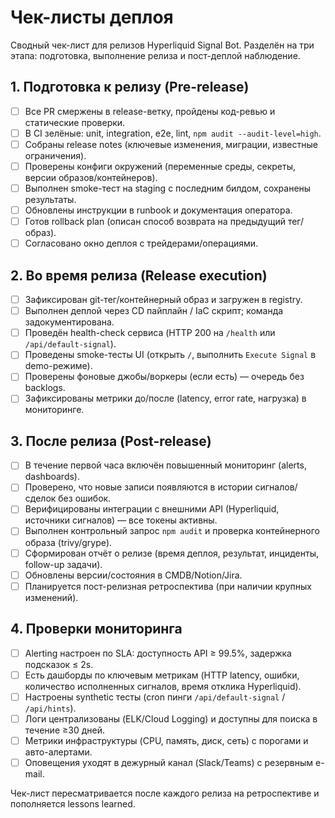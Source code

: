 # Чек-листы деплоя

Сводный чек-лист для релизов Hyperliquid Signal Bot. Разделён на три этапа: подготовка, выполнение релиза и пост-деплой наблюдение.

## 1. Подготовка к релизу (Pre-release)

- [ ] Все PR смержены в release-ветку, пройдены код-ревью и статические проверки.
- [ ] В CI зелёные: unit, integration, e2e, lint, `npm audit --audit-level=high`.
- [ ] Собраны release notes (ключевые изменения, миграции, известные ограничения).
- [ ] Проверены конфиги окружений (переменные среды, секреты, версии образов/контейнеров).
- [ ] Выполнен smoke-тест на staging с последним билдом, сохранены результаты.
- [ ] Обновлены инструкции в runbook и документация оператора.
- [ ] Готов rollback plan (описан способ возврата на предыдущий тег/образ).
- [ ] Согласовано окно деплоя с трейдерами/операциями.

## 2. Во время релиза (Release execution)

- [ ] Зафиксирован git-тег/контейнерный образ и загружен в registry.
- [ ] Выполнен деплой через CD пайплайн / IaC скрипт; команда задокументирована.
- [ ] Проведён health-check сервиса (HTTP 200 на `/health` или `/api/default-signal`).
- [ ] Проведены smoke-тесты UI (открыть `/`, выполнить `Execute Signal` в demo-режиме).
- [ ] Проверены фоновые джобы/воркеры (если есть) — очередь без backlogs.
- [ ] Зафиксированы метрики до/после (latency, error rate, нагрузка) в мониторинге.

## 3. После релиза (Post-release)

- [ ] В течение первой часа включён повышенный мониторинг (alerts, dashboards).
- [ ] Проверено, что новые записи появляются в истории сигналов/сделок без ошибок.
- [ ] Верифицированы интеграции с внешними API (Hyperliquid, источники сигналов) — все токены активны.
- [ ] Выполнен контрольный запрос `npm audit` и проверка контейнерного образа (trivy/grype).
- [ ] Сформирован отчёт о релизе (время деплоя, результат, инциденты, follow-up задачи).
- [ ] Обновлены версии/состояния в CMDB/Notion/Jira.
- [ ] Планируется пост-релизная ретроспектива (при наличии крупных изменений).

## 4. Проверки мониторинга

- [ ] Alerting настроен по SLA: доступность API ≥ 99.5%, задержка подсказок ≤ 2s.
- [ ] Есть дашборды по ключевым метрикам (HTTP latency, ошибки, количество исполненных сигналов, время отклика Hyperliquid).
- [ ] Настроены synthetic тесты (cron пинги `/api/default-signal` / `/api/hints`).
- [ ] Логи централизованы (ELK/Cloud Logging) и доступны для поиска в течение ≥30 дней.
- [ ] Метрики инфраструктуры (CPU, память, диск, сеть) с порогами и авто-алертами.
- [ ] Оповещения уходят в дежурный канал (Slack/Teams) с резервным e-mail.

Чек-лист пересматривается после каждого релиза на ретроспективе и пополняется lessons learned.

